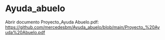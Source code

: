 # Ayuda_abuelo
Abrir documento Proyecto_Ayuda Abuelo.pdf: https://github.com/mercedesbm/Ayuda_abuelo/blob/main/Proyecto_%20Ayuda%20Abuelo.pdf
